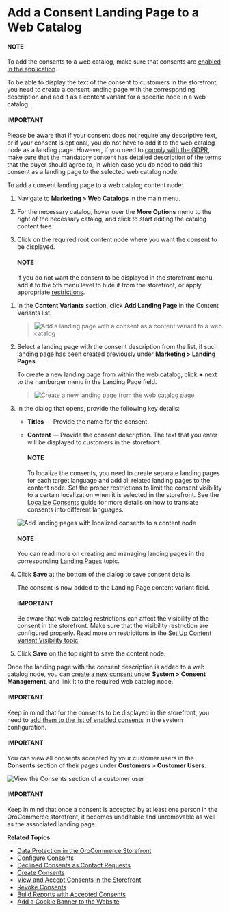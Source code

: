 <a id="user-guide-consents-add"></a>

# Add a Consent Landing Page to a Web Catalog

#### NOTE
To add the consents to a web catalog, make sure that consents are [enabled in the application](../../../back-office/system/configuration/commerce/customer/global-consents.md#configuration-guide-commerce-configuration-consents).

To be able to display the text of the consent to customers in the storefront, you need to create a consent landing page with the corresponding description and add it as a content variant for a specific node in a web catalog.

#### IMPORTANT
Please be aware that if your consent does not require any descriptive text, or if your consent is optional, you do not have to add it to the web catalog node as a landing page. However, if you need to [comply with the GDPR](index.md#user-guide-consents), make sure that the mandatory consent has detailed description of the terms that the buyer should agree to, in which case you do need to add this consent as a landing page to the selected web catalog node.

To add a consent landing page to a web catalog content node:

1. Navigate to **Marketing > Web Catalogs** in the main menu.
2. For the necessary catalog, hover over the <i class="fa fa-ellipsis-h fa-lg" aria-hidden="true"></i> **More Options** menu to the right of the necessary catalog, and click <i class="fa fa-sitemap fa-lg" aria-hidden="true"></i> to start editing the catalog content tree.
3. Click on the required root content node where you want the consent to be displayed.

   #### NOTE
   If you do not want the consent to be displayed in the storefront menu, add it to the 5th menu level to hide it from the storefront, or apply appropriate [restrictions](../../../back-office/marketing/web-catalogs/edit-content-tree/visibility.md#user-guide-marketing-web-catalog-content-visibility).

> <!-- since by default only the first 4 levels are visible in the storefront -->
1. In the **Content Variants** section, click **Add Landing Page** in the Content Variants list.
   > ![Add a landing page with a consent as a content variant to a web catalog](user/img/system/consents/add_landing_page_with_consent.png)
2. Select a landing page with the consent description from the list, if such landing page has been created previously under **Marketing > Landing Pages**.

   To create a new landing page from within the web catalog, click **+** next to the hamburger menu in the Landing Page field.
   > ![Create a new landing page from the web catalog page](user/img/system/consents/add_landing_page_from_web_catalog_page.png)
3. In the dialog that opens, provide the following key details:
   * **Titles** — Provide the name for the consent.
   * **Content** — Provide the consent description. The text that you enter will be displayed to customers in the storefront.

     #### NOTE
     To localize the consents, you need to create separate landing pages for each target language and add all related landing pages to the content node. Set the proper restrictions to limit the consent visibility to a certain localization when it is selected in the storefront. See the [Localize Consents](localize-consents.md#user-guide-consents-localizing-consents) guide for more details on how to translate consents into different languages.

   ![Add landing pages with localized consents to a content node](user/img/system/consents/add_landing_pages_to_consents.png)

   #### NOTE
   You can read more on creating and managing landing pages in the corresponding [Landing Pages](../../../back-office/marketing/landing-pages/index.md#user-guide-landing-pages) topic.
4. Click **Save** at the bottom of the dialog to save consent details.

   The consent is now added to the Landing Page content variant field.

   #### IMPORTANT
   Be aware that web catalog restrictions can affect the visibility of the consent in the storefront. Make sure that the visibility restriction are configured properly. Read more on restrictions in the [Set Up Content Variant Visibility topic](../../../back-office/marketing/web-catalogs/edit-content-tree/visibility.md#user-guide-marketing-web-catalog-content-visibility).
5. Click **Save** on the top right to save the content node.

Once the landing page with the consent description is added to a web catalog node, you can [create a new consent](../../../back-office/system/consent-management/index.md#user-guide-consents-create) under **System > Consent Management**, and link it to the required web catalog node.

#### IMPORTANT
Keep in mind that for the consents to be displayed in the storefront, you need to [add them to the list of enabled consents](../../../back-office/system/configuration/commerce/customer/global-consents.md#admin-guide-commerce-configuration-customers-consents-enable-globally) in the system configuration.

#### IMPORTANT
You can view all consents accepted by your customer users in the **Consents** section of their pages under **Customers > Customer Users**.

![View the Consents section of a customer user](user/img/system/consents/consents_section_customer_user_page.png)

#### IMPORTANT
Keep in mind that once a consent is accepted by at least one person in the OroCommerce storefront, it becomes uneditable and unremovable as well as the associated landing page.

**Related Topics**

* [Data Protection in the OroCommerce Storefront](../../../storefront/account/my-profile/index.md#frontstore-guide-profile-consents)
* [Configure Consents](../../../back-office/system/configuration/commerce/customer/global-consents.md#configuration-guide-commerce-configuration-consents)
* [Declined Consents as Contact Requests](../../../back-office/activities/contact-requests/index.md#user-guide-activities-requests)
* [Create Consents](../../../back-office/system/consent-management/index.md#user-guide-consents-create)
* [View and Accept Consents in the Storefront](../../../storefront/account/my-profile/index.md#frontstore-guide-profile-consents)
* [Revoke Consents](../../../back-office/activities/contact-requests/index.md#user-guide-activities-requests)
* [Build Reports with Accepted Consents](../../../back-office/reports-segments/reports/index.md#user-guide-reports)
* [Add a Cookie Banner to the Website](../../../../bundles/commerce/CookieConsentBundle/index.md#bundle-docs-commerce-cookie-consent-bundle)

<!-- fa-bars = fa-navicon -->
<!-- Ic Tiles is used as Set As Default in saved views, and as tiles in display layout options -->
<!-- IcPencil refers to Rename in Commerce and Inline Editing in CRM -->
<!-- Check mark in the square. -->
<!-- SortDesc is also used as drop-down arrow -->
<!-- A -->
<!-- B -->
<!-- C -->
<!-- D -->
<!-- E -->
<!-- F -->
<!-- G -->
<!-- H -->
<!-- I -->
<!-- L -->
<!-- M -->
<!-- P -->
<!-- R -->
<!-- S -->
<!-- T -->
<!-- U -->
<!-- Z -->

